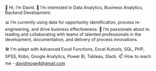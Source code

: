 🤙 Hi, I’m David.
👀 I’m interested in Data Analytics, Business Analytics, Backend Development.

📊 I’m currently using data for opportunity identification, process re-engineering, and drive business effectiveness.
🤝 I’m passionate about to leading and collaborating with teams of talented professionals in the development, documentation, and
delivery of process innovations.

🛠 I'm adept with Advanced Excel Functions, Excel Kutools, SQL, PHP, SPSS, Kobo, Google Analytics, Power Bi, Tableau, Slack.
📫 How to reach me - davidmoge4@gmail.com

